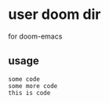 user doom dir
=============

for doom-emacs

usage
-----

```
some code
some more code
this is code
```

